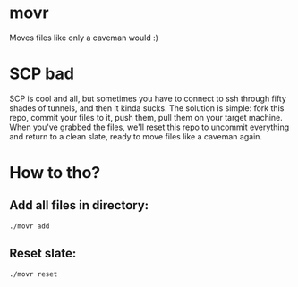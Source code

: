 # movr
Moves files like only a caveman would :) 

# SCP bad

SCP is cool and all, but sometimes you have to connect 
to ssh through fifty shades of tunnels, and then 
it kinda sucks. The solution is simple: fork this repo,
commit your files to it, push them, pull 
them on your target machine. When you've
grabbed the files, we'll reset this repo to uncommit everything and return to a clean slate, ready to move files like a caveman again.

# How to tho?

## Add all files in directory:

```./movr add```

## Reset slate:

```./movr reset```


